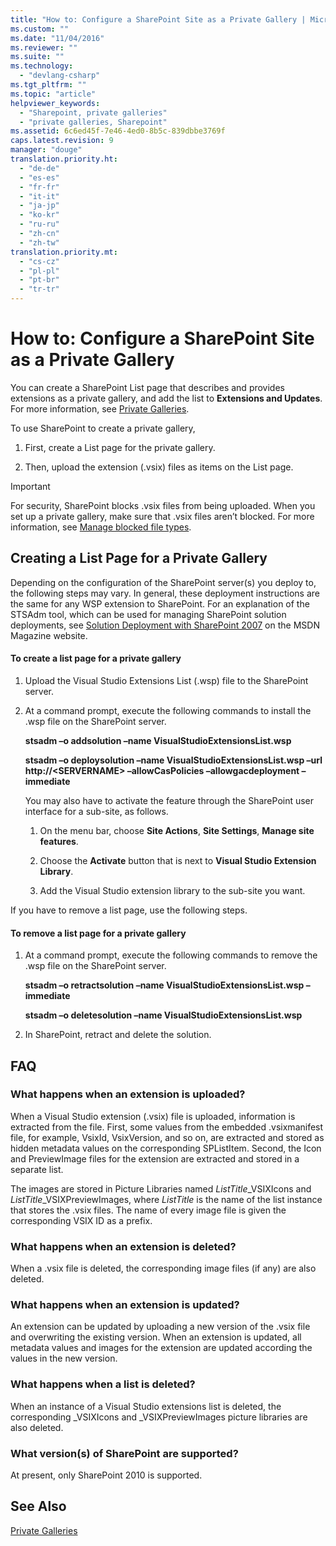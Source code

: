 ```yaml
---
title: "How to: Configure a SharePoint Site as a Private Gallery | Microsoft Docs"
ms.custom: ""
ms.date: "11/04/2016"
ms.reviewer: ""
ms.suite: ""
ms.technology: 
  - "devlang-csharp"
ms.tgt_pltfrm: ""
ms.topic: "article"
helpviewer_keywords: 
  - "Sharepoint, private galleries"
  - "private galleries, Sharepoint"
ms.assetid: 6c6ed45f-7e46-4ed0-8b5c-839dbbe3769f
caps.latest.revision: 9
manager: "douge"
translation.priority.ht: 
  - "de-de"
  - "es-es"
  - "fr-fr"
  - "it-it"
  - "ja-jp"
  - "ko-kr"
  - "ru-ru"
  - "zh-cn"
  - "zh-tw"
translation.priority.mt: 
  - "cs-cz"
  - "pl-pl"
  - "pt-br"
  - "tr-tr"
---
```

# How to: Configure a SharePoint Site as a Private Gallery
You can create a SharePoint List page that describes and provides extensions as a private gallery, and add the list to **Extensions and Updates**. For more information, see [Private Galleries](../extensibility/private-galleries.md).  
  
 To use SharePoint to create a private gallery,  
  
1.  First, create a List page for the private gallery.  
  
2.  Then, upload the extension (.vsix) files as items on the List page.  
  
> [!IMPORTANT]
>  For security, SharePoint blocks .vsix files from being uploaded. When you set up a private gallery, make sure that .vsix files aren’t blocked. For more information, see [Manage blocked file types](http://go.microsoft.com/fwlink/?LinkID=201253).  
  
## Creating a List Page for a Private Gallery  
 Depending on the configuration of the SharePoint server(s) you deploy to, the following steps may vary. In general, these deployment instructions are the same for any WSP extension to SharePoint. For an explanation of the STSAdm tool, which can be used for managing SharePoint solution deployments, see [Solution Deployment with SharePoint 2007](http://go.microsoft.com/fwlink/?LinkId=220676) on the MSDN Magazine website.  
  
#### To create a list page for a private gallery  
  
1.  Upload the Visual Studio Extensions List (.wsp) file to the SharePoint server.  
  
2.  At a command prompt, execute the following commands to install the .wsp file on the SharePoint server.  
  
     **stsadm –o addsolution –name VisualStudioExtensionsList.wsp**  
  
     **stsadm –o deploysolution –name VisualStudioExtensionsList.wsp –url http://\<SERVERNAME> –allowCasPolicies –allowgacdeployment –immediate**  
  
     You may also have to activate the feature through the SharePoint user interface for a sub-site, as follows.  
  
    1.  On the menu bar, choose **Site Actions**, **Site Settings**, **Manage site features**.  
  
    2.  Choose the **Activate** button that is next to **Visual Studio Extension Library**.  
  
    3.  Add the Visual Studio extension library to the sub-site you want.  
  
 If you have to remove a list page, use the following steps.  
  
#### To remove a list page for a private gallery  
  
1.  At a command prompt, execute the following commands to remove the .wsp file on the SharePoint server.  
  
     **stsadm –o retractsolution –name VisualStudioExtensionsList.wsp –immediate**  
  
     **stsadm –o deletesolution –name VisualStudioExtensionsList.wsp**  
  
2.  In SharePoint, retract and delete the solution.  
  
## FAQ  
  
### What happens when an extension is uploaded?  
 When a Visual Studio extension (.vsix) file is uploaded, information is extracted from the file. First, some values from the embedded .vsixmanifest file, for example, VsixId, VsixVersion, and so on, are extracted and stored as hidden metadata values on the corresponding SPListItem. Second, the Icon and PreviewImage files for the extension are extracted and stored in a separate list.  
  
 The images are stored in Picture Libraries named *ListTitle*_VSIXIcons and *ListTitle*_VSIXPreviewImages, where *ListTitle* is the name of the list instance that stores the .vsix files. The name of every image file is given the corresponding VSIX ID as a prefix.  
  
### What happens when an extension is deleted?  
 When a .vsix file is deleted, the corresponding image files (if any) are also deleted.  
  
### What happens when an extension is updated?  
 An extension can be updated by uploading a new version of the .vsix file and overwriting the existing version. When an extension is updated, all metadata values and images for the extension are updated according the values in the new version.  
  
### What happens when a list is deleted?  
 When an instance of a Visual Studio extensions list is deleted, the corresponding _VSIXIcons and _VSIXPreviewImages picture libraries are also deleted.  
  
### What version(s) of SharePoint are supported?  
 At present, only SharePoint 2010 is supported.  
  
## See Also  
 [Private Galleries](../extensibility/private-galleries.md)